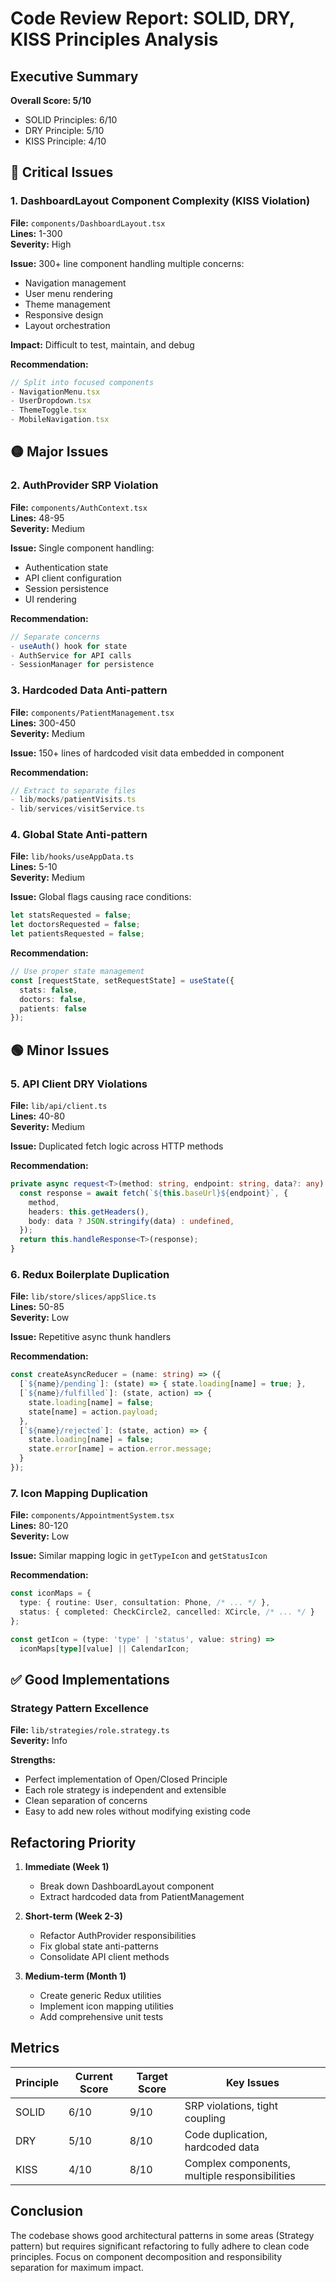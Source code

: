 # Code Review Report: SOLID, DRY, KISS Principles Analysis

## Executive Summary

**Overall Score: 5/10**
- SOLID Principles: 6/10
- DRY Principle: 5/10  
- KISS Principle: 4/10

## 🔴 Critical Issues

### 1. DashboardLayout Component Complexity (KISS Violation)
**File:** `components/DashboardLayout.tsx`  
**Lines:** 1-300  
**Severity:** High

**Issue:** 300+ line component handling multiple concerns:
- Navigation management
- User menu rendering
- Theme management
- Responsive design
- Layout orchestration

**Impact:** Difficult to test, maintain, and debug

**Recommendation:**
```typescript
// Split into focused components
- NavigationMenu.tsx
- UserDropdown.tsx  
- ThemeToggle.tsx
- MobileNavigation.tsx
```

## 🟡 Major Issues

### 2. AuthProvider SRP Violation
**File:** `components/AuthContext.tsx`  
**Lines:** 48-95  
**Severity:** Medium

**Issue:** Single component handling:
- Authentication state
- API client configuration
- Session persistence
- UI rendering

**Recommendation:**
```typescript
// Separate concerns
- useAuth() hook for state
- AuthService for API calls
- SessionManager for persistence
```

### 3. Hardcoded Data Anti-pattern
**File:** `components/PatientManagement.tsx`  
**Lines:** 300-450  
**Severity:** Medium

**Issue:** 150+ lines of hardcoded visit data embedded in component

**Recommendation:**
```typescript
// Extract to separate files
- lib/mocks/patientVisits.ts
- lib/services/visitService.ts
```

### 4. Global State Anti-pattern
**File:** `lib/hooks/useAppData.ts`  
**Lines:** 5-10  
**Severity:** Medium

**Issue:** Global flags causing race conditions:
```typescript
let statsRequested = false;
let doctorsRequested = false;
let patientsRequested = false;
```

**Recommendation:**
```typescript
// Use proper state management
const [requestState, setRequestState] = useState({
  stats: false,
  doctors: false,
  patients: false
});
```

## 🟢 Minor Issues

### 5. API Client DRY Violations
**File:** `lib/api/client.ts`  
**Lines:** 40-80  
**Severity:** Medium

**Issue:** Duplicated fetch logic across HTTP methods

**Recommendation:**
```typescript
private async request<T>(method: string, endpoint: string, data?: any): Promise<T> {
  const response = await fetch(`${this.baseUrl}${endpoint}`, {
    method,
    headers: this.getHeaders(),
    body: data ? JSON.stringify(data) : undefined,
  });
  return this.handleResponse<T>(response);
}
```

### 6. Redux Boilerplate Duplication
**File:** `lib/store/slices/appSlice.ts`  
**Lines:** 50-85  
**Severity:** Low

**Issue:** Repetitive async thunk handlers

**Recommendation:**
```typescript
const createAsyncReducer = (name: string) => ({
  [`${name}/pending`]: (state) => { state.loading[name] = true; },
  [`${name}/fulfilled`]: (state, action) => { 
    state.loading[name] = false;
    state[name] = action.payload;
  },
  [`${name}/rejected`]: (state, action) => {
    state.loading[name] = false;
    state.error[name] = action.error.message;
  }
});
```

### 7. Icon Mapping Duplication
**File:** `components/AppointmentSystem.tsx`  
**Lines:** 80-120  
**Severity:** Low

**Issue:** Similar mapping logic in `getTypeIcon` and `getStatusIcon`

**Recommendation:**
```typescript
const iconMaps = {
  type: { routine: User, consultation: Phone, /* ... */ },
  status: { completed: CheckCircle2, cancelled: XCircle, /* ... */ }
};

const getIcon = (type: 'type' | 'status', value: string) => 
  iconMaps[type][value] || CalendarIcon;
```

## ✅ Good Implementations

### Strategy Pattern Excellence
**File:** `lib/strategies/role.strategy.ts`  
**Severity:** Info

**Strengths:**
- Perfect implementation of Open/Closed Principle
- Each role strategy is independent and extensible
- Clean separation of concerns
- Easy to add new roles without modifying existing code

## Refactoring Priority

1. **Immediate (Week 1)**
   - Break down DashboardLayout component
   - Extract hardcoded data from PatientManagement

2. **Short-term (Week 2-3)**
   - Refactor AuthProvider responsibilities
   - Fix global state anti-patterns
   - Consolidate API client methods

3. **Medium-term (Month 1)**
   - Create generic Redux utilities
   - Implement icon mapping utilities
   - Add comprehensive unit tests

## Metrics

| Principle | Current Score | Target Score | Key Issues |
|-----------|---------------|--------------|------------|
| SOLID | 6/10 | 9/10 | SRP violations, tight coupling |
| DRY | 5/10 | 8/10 | Code duplication, hardcoded data |
| KISS | 4/10 | 8/10 | Complex components, multiple responsibilities |

## Conclusion

The codebase shows good architectural patterns in some areas (Strategy pattern) but requires significant refactoring to fully adhere to clean code principles. Focus on component decomposition and responsibility separation for maximum impact.
